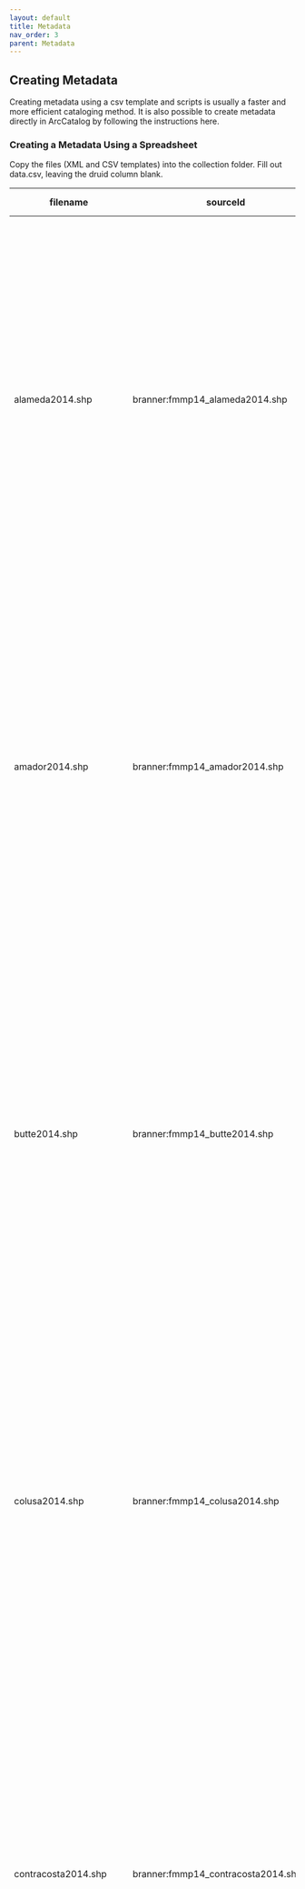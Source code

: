 ```yaml
---
layout: default
title: Metadata
nav_order: 3
parent: Metadata
---
```


## Creating Metadata

Creating metadata using a csv template and scripts is usually a faster and more efficient cataloging method. 
It is also possible to create metadata directly in ArcCatalog by following the instructions here.

### Creating a Metadata Using a Spreadsheet

Copy the files (XML and CSV templates) into the collection folder. Fill out data.csv, leaving the druid column blank. 

| filename                 | sourceId                                | druid                                                        | title                                                                                                                                                                                                                                                                                                                | abstract2                                          | originator | publisher | pubDate                           | isoTopic                        | theme | geographic | temporal | updateFreq                                               | language    | collectionTitle | collectionId | access                               | usage | uuid    | spatial reference | type | format |
| ------------------------ | --------------------------------------- | ------------------------------------------------------------ | -------------------------------------------------------------------------------------------------------------------------------------------------------------------------------------------------------------------------------------------------------------------------------------------------------------------- | -------------------------------------------------- | ---------- | --------- | --------------------------------- | ------------------------------- | ----- | ---------- | -------- | -------------------------------------------------------- | ----------- | --------------- | ------------ | ------------------------------------ | ----- | ------- | ----------------- | ---- | ------ |
| alameda2014.shp          | branner:fmmp14_alameda2014.shp          | Important Farmland, Alameda County, California, 2014         | This polygon shapefile represents areas of important farmland in Alameda County, California for 2014. Established in 1982, Government Code Section 65570 mandates FMMP to biennially report on the conversion of farmland and grazing land, and to provide maps and data to local government and the public.         | California Farmland Mapping and Monitoring Program | 2014       | farming   | Land use|Urbanization|Agriculture | Alameda County (Calif.)         | 2014  |            | English  | California Farmland Mapping and Monitoring Program, 2014 | gn292dc0234 | Public          |              | ffbac2ee-53a7-425d-b3ab-beed0b718de6 | 3310  | Polygon | Shapefile         |
| amador2014.shp           | branner:fmmp14_amador2014.shp           | Important Farmland, Amador County, California, 2014          | This polygon shapefile represents areas of important farmland in Amador County, California for 2014. Established in 1982, Government Code Section 65570 mandates FMMP to biennially report on the conversion of farmland and grazing land, and to provide maps and data to local government and the public.          | California Farmland Mapping and Monitoring Program | 2014       | farming   | Land use|Urbanization|Agriculture | Amador County (Calif.)          | 2014  |            | English  | California Farmland Mapping and Monitoring Program, 2014 | gn292dc0234 | Public          |              | d52f6807-52f2-4fe1-9ba6-c86a8bca56f6 | 3310  | Polygon | Shapefile         |
| butte2014.shp            | branner:fmmp14_butte2014.shp            | Important Farmland, Butte County, California, 2014           | This polygon shapefile represents areas of important farmland in Butte County, California for 2014. Established in 1982, Government Code Section 65570 mandates FMMP to biennially report on the conversion of farmland and grazing land, and to provide maps and data to local government and the public.           | California Farmland Mapping and Monitoring Program | 2014       | farming   | Land use|Urbanization|Agriculture | Butte County (Calif.)           | 2014  |            | English  | California Farmland Mapping and Monitoring Program, 2014 | gn292dc0234 | Public          |              | 765b51ad-a938-4ebf-b840-f0c6202fd6ac | 3310  | Polygon | Shapefile         |
| colusa2014.shp           | branner:fmmp14_colusa2014.shp           | Important Farmland, Colusa County, California, 2014          | This polygon shapefile represents areas of important farmland in Colusa County, California for 2014. Established in 1982, Government Code Section 65570 mandates FMMP to biennially report on the conversion of farmland and grazing land, and to provide maps and data to local government and the public.          | California Farmland Mapping and Monitoring Program | 2014       | farming   | Land use|Urbanization|Agriculture | Colusa County (Calif.)          | 2014  |            | English  | California Farmland Mapping and Monitoring Program, 2014 | gn292dc0234 | Public          |              | 07c4576c-c80b-4705-a98f-a83b4755e0b5 | 3310  | Polygon | Shapefile         |
| contracosta2014.shp      | branner:fmmp14_contracosta2014.shp      | Important Farmland, Contra Costa County, California, 2014    | This polygon shapefile represents areas of important farmland in Contra Costa County, California for 2014. Established in 1982, Government Code Section 65570 mandates FMMP to biennially report on the conversion of farmland and grazing land, and to provide maps and data to local government and the public.    | California Farmland Mapping and Monitoring Program | 2014       | farming   | Land use|Urbanization|Agriculture | Contra Costa County (Calif.)    | 2014  |            | English  | California Farmland Mapping and Monitoring Program, 2014 | gn292dc0234 | Public          |              | c6e6fbca-7bd1-40ae-a69b-e98170a1e0dd | 3310  | Polygon | Shapefile         |
| eldorado2014.shp         | branner:fmmp14_eldorado2014.shp         | Important Farmland, El Dorado County, California, 2014       | This polygon shapefile represents areas of important farmland in El Dorado County, California for 2014. Established in 1982, Government Code Section 65570 mandates FMMP to biennially report on the conversion of farmland and grazing land, and to provide maps and data to local government and the public.       | California Farmland Mapping and Monitoring Program | 2014       | farming   | Land use|Urbanization|Agriculture | El Dorado County (Calif.)       | 2014  |            | English  | California Farmland Mapping and Monitoring Program, 2014 | gn292dc0234 | Public          |              | 5339e8e9-6df6-4437-b774-99545895dcc7 | 3310  | Polygon | Shapefile         |
| fresno2014.shp           | branner:fmmp14_fresno2014.shp           | Important Farmland, Fresno County, California, 2014          | This polygon shapefile represents areas of important farmland in Fresno County, California for 2014. Established in 1982, Government Code Section 65570 mandates FMMP to biennially report on the conversion of farmland and grazing land, and to provide maps and data to local government and the public.          | California Farmland Mapping and Monitoring Program | 2014       | farming   | Land use|Urbanization|Agriculture | Fresno County (Calif.)          | 2014  |            | English  | California Farmland Mapping and Monitoring Program, 2014 | gn292dc0234 | Public          |              | 28fbb437-a056-459e-ae7f-255a5d0a0ddb | 3310  | Polygon | Shapefile         |
| glenn2014.shp            | branner:fmmp14_glenn2014.shp            | Important Farmland, Glenn County, California, 2014           | This polygon shapefile represents areas of important farmland in Glenn County, California for 2014. Established in 1982, Government Code Section 65570 mandates FMMP to biennially report on the conversion of farmland and grazing land, and to provide maps and data to local government and the public.           | California Farmland Mapping and Monitoring Program | 2014       | farming   | Land use|Urbanization|Agriculture | Glenn County (Calif.)           | 2014  |            | English  | California Farmland Mapping and Monitoring Program, 2014 | gn292dc0234 | Public          |              | 092e927a-48ad-47f7-bfb8-d1ec3643e0df | 3310  | Polygon | Shapefile         |
| imperial2014.shp         | branner:fmmp14_imperial2014.shp         | Important Farmland, Imperial County, California, 2014        | This polygon shapefile represents areas of important farmland in Imperial County, California for 2014. Established in 1982, Government Code Section 65570 mandates FMMP to biennially report on the conversion of farmland and grazing land, and to provide maps and data to local government and the public.        | California Farmland Mapping and Monitoring Program | 2014       | farming   | Land use|Urbanization|Agriculture | Imperial County (Calif.)        | 2014  |            | English  | California Farmland Mapping and Monitoring Program, 2014 | gn292dc0234 | Public          |              | cd895665-c41d-48fa-b3e8-0417c029e7f5 | 3310  | Polygon | Shapefile         |
| kern2014.shp             | branner:fmmp14_kern2014.shp             | Important Farmland, Kern County, California, 2014            | This polygon shapefile represents areas of important farmland in Kern County, California for 2014. Established in 1982, Government Code Section 65570 mandates FMMP to biennially report on the conversion of farmland and grazing land, and to provide maps and data to local government and the public.            | California Farmland Mapping and Monitoring Program | 2014       | farming   | Land use|Urbanization|Agriculture | Kern County (Calif.)            | 2014  |            | English  | California Farmland Mapping and Monitoring Program, 2014 | gn292dc0234 | Public          |              | 518d0b89-07f7-4695-83b2-4513e76ee6ee | 3310  | Polygon | Shapefile         |
| kings2014.shp            | branner:fmmp14_kings2014.shp            | Important Farmland, Kings County, California, 2014           | This polygon shapefile represents areas of important farmland in Kings County, California for 2014. Established in 1982, Government Code Section 65570 mandates FMMP to biennially report on the conversion of farmland and grazing land, and to provide maps and data to local government and the public.           | California Farmland Mapping and Monitoring Program | 2014       | farming   | Land use|Urbanization|Agriculture | Kings County (Calif.)           | 2014  |            | English  | California Farmland Mapping and Monitoring Program, 2014 | gn292dc0234 | Public          |              | 3d588cf8-f63e-4c57-847f-7dba458622f6 | 3310  | Polygon | Shapefile         |
| lake2014.shp             | branner:fmmp14_lake2014.shp             | Important Farmland, Lake County, California, 2014            | This polygon shapefile represents areas of important farmland in Lake County, California for 2014. Established in 1982, Government Code Section 65570 mandates FMMP to biennially report on the conversion of farmland and grazing land, and to provide maps and data to local government and the public.            | California Farmland Mapping and Monitoring Program | 2014       | farming   | Land use|Urbanization|Agriculture | Lake County (Calif.)            | 2014  |            | English  | California Farmland Mapping and Monitoring Program, 2014 | gn292dc0234 | Public          |              | 044a3755-ff48-4880-8ee3-873c109ad867 | 3310  | Polygon | Shapefile         |
| losangeles2014.shp       | branner:fmmp14_losangeles2014.shp       | Important Farmland, Los Angeles County, California, 2014     | This polygon shapefile represents areas of important farmland in Los Angeles County, California for 2014. Established in 1982, Government Code Section 65570 mandates FMMP to biennially report on the conversion of farmland and grazing land, and to provide maps and data to local government and the public.     | California Farmland Mapping and Monitoring Program | 2014       | farming   | Land use|Urbanization|Agriculture | Los Angeles County (Calif.)     | 2014  |            | English  | California Farmland Mapping and Monitoring Program, 2014 | gn292dc0234 | Public          |              | c4cb6d9e-9506-4c92-90b5-5c0e5fb065c4 | 3310  | Polygon | Shapefile         |
| madera2014.shp           | branner:fmmp14_madera2014.shp           | Important Farmland, Madera County, California, 2014          | This polygon shapefile represents areas of important farmland in Madera County, California for 2014. Established in 1982, Government Code Section 65570 mandates FMMP to biennially report on the conversion of farmland and grazing land, and to provide maps and data to local government and the public.          | California Farmland Mapping and Monitoring Program | 2014       | farming   | Land use|Urbanization|Agriculture | Madera County (Calif.)          | 2014  |            | English  | California Farmland Mapping and Monitoring Program, 2014 | gn292dc0234 | Public          |              | 204b39f3-edd7-40fa-8300-7015da515db2 | 3310  | Polygon | Shapefile         |
| marin2014.shp            | branner:fmmp14_marin2014.shp            | Important Farmland, Marin County, California, 2014           | This polygon shapefile represents areas of important farmland in Marin County, California for 2014. Established in 1982, Government Code Section 65570 mandates FMMP to biennially report on the conversion of farmland and grazing land, and to provide maps and data to local government and the public.           | California Farmland Mapping and Monitoring Program | 2014       | farming   | Land use|Urbanization|Agriculture | Marin County (Calif.)           | 2014  |            | English  | California Farmland Mapping and Monitoring Program, 2014 | gn292dc0234 | Public          |              | 1c13a313-6643-4096-ab0a-6ca2e16f7317 | 3310  | Polygon | Shapefile         |
| mariposa2014.shp         | branner:fmmp14_mariposa2014.shp         | Important Farmland, Mariposa County, California, 2014        | This polygon shapefile represents areas of important farmland in Mariposa County, California for 2014. Established in 1982, Government Code Section 65570 mandates FMMP to biennially report on the conversion of farmland and grazing land, and to provide maps and data to local government and the public.        | California Farmland Mapping and Monitoring Program | 2014       | farming   | Land use|Urbanization|Agriculture | Mariposa County (Calif.)        | 2014  |            | English  | California Farmland Mapping and Monitoring Program, 2014 | gn292dc0234 | Public          |              | 410ebf95-eed0-4092-b779-a8c5745d8a32 | 3310  | Polygon | Shapefile         |
| mendocino2014.shp        | branner:fmmp14_mendocino2014.shp        | Important Farmland, Mendocino County, California, 2014       | This polygon shapefile represents areas of important farmland in Mendocino County, California for 2014. Established in 1982, Government Code Section 65570 mandates FMMP to biennially report on the conversion of farmland and grazing land, and to provide maps and data to local government and the public.       | California Farmland Mapping and Monitoring Program | 2014       | farming   | Land use|Urbanization|Agriculture | Mendocino County (Calif.)       | 2014  |            | English  | California Farmland Mapping and Monitoring Program, 2014 | gn292dc0234 | Public          |              | 1d4b3a74-c672-4285-bc9d-88b2125f1f9c | 3310  | Polygon | Shapefile         |
| merced2014.shp           | branner:fmmp14_merced2014.shp           | Important Farmland, Merced County, California, 2014          | This polygon shapefile represents areas of important farmland in Merced County, California for 2014. Established in 1982, Government Code Section 65570 mandates FMMP to biennially report on the conversion of farmland and grazing land, and to provide maps and data to local government and the public.          | California Farmland Mapping and Monitoring Program | 2014       | farming   | Land use|Urbanization|Agriculture | Merced County (Calif.)          | 2014  |            | English  | California Farmland Mapping and Monitoring Program, 2014 | gn292dc0234 | Public          |              | e423ea0f-13b1-4230-92df-fae69e29ea75 | 3310  | Polygon | Shapefile         |
| modoc2014.shp            | branner:fmmp14_modoc2014.shp            | Important Farmland, Modoc County, California, 2014           | This polygon shapefile represents areas of important farmland in Modoc County, California for 2014. Established in 1982, Government Code Section 65570 mandates FMMP to biennially report on the conversion of farmland and grazing land, and to provide maps and data to local government and the public.           | California Farmland Mapping and Monitoring Program | 2014       | farming   | Land use|Urbanization|Agriculture | Modoc County (Calif.)           | 2014  |            | English  | California Farmland Mapping and Monitoring Program, 2014 | gn292dc0234 | Public          |              | 7e0ba021-954c-4936-9ef6-fa04069acec5 | 3310  | Polygon | Shapefile         |
| monterey2014.shp         | branner:fmmp14_monterey2014.shp         | Important Farmland, Monterey County, California, 2014        | This polygon shapefile represents areas of important farmland in Monterey County, California for 2014. Established in 1982, Government Code Section 65570 mandates FMMP to biennially report on the conversion of farmland and grazing land, and to provide maps and data to local government and the public.        | California Farmland Mapping and Monitoring Program | 2014       | farming   | Land use|Urbanization|Agriculture | Monterey County (Calif.)        | 2014  |            | English  | California Farmland Mapping and Monitoring Program, 2014 | gn292dc0234 | Public          |              | 2b602f44-8de5-4425-b425-bc5d27c4309a | 3310  | Polygon | Shapefile         |
| napa2014.shp             | branner:fmmp14_napa2014.shp             | Important Farmland, Napa County, California, 2014            | This polygon shapefile represents areas of important farmland in Napa County, California for 2014. Established in 1982, Government Code Section 65570 mandates FMMP to biennially report on the conversion of farmland and grazing land, and to provide maps and data to local government and the public.            | California Farmland Mapping and Monitoring Program | 2014       | farming   | Land use|Urbanization|Agriculture | Napa County (Calif.)            | 2014  |            | English  | California Farmland Mapping and Monitoring Program, 2014 | gn292dc0234 | Public          |              | e96c850a-a49e-44af-b28e-c79ae6bc6b9e | 3310  | Polygon | Shapefile         |
| nevada2014.shp           | branner:fmmp14_nevada2014.shp           | Important Farmland, Nevada County, California, 2014          | This polygon shapefile represents areas of important farmland in Nevada County, California for 2014. Established in 1982, Government Code Section 65570 mandates FMMP to biennially report on the conversion of farmland and grazing land, and to provide maps and data to local government and the public.          | California Farmland Mapping and Monitoring Program | 2014       | farming   | Land use|Urbanization|Agriculture | Nevada County (Calif.)          | 2014  |            | English  | California Farmland Mapping and Monitoring Program, 2014 | gn292dc0234 | Public          |              | 6ca22617-4172-482c-b8c7-66deefcd7d02 | 3310  | Polygon | Shapefile         |
| orange2014.shp           | branner:fmmp14_orange2014.shp           | Important Farmland, Orange County, California, 2014          | This polygon shapefile represents areas of important farmland in Orange County, California for 2014. Established in 1982, Government Code Section 65570 mandates FMMP to biennially report on the conversion of farmland and grazing land, and to provide maps and data to local government and the public.          | California Farmland Mapping and Monitoring Program | 2014       | farming   | Land use|Urbanization|Agriculture | Orange County (Calif.)          | 2014  |            | English  | California Farmland Mapping and Monitoring Program, 2014 | gn292dc0234 | Public          |              | 8d0fc083-5c0c-449d-a061-a435996e13dd | 3310  | Polygon | Shapefile         |
| placer2014.shp           | branner:fmmp14_placer2014.shp           | Important Farmland, Placer County, California, 2014          | This polygon shapefile represents areas of important farmland in Placer County, California for 2014. Established in 1982, Government Code Section 65570 mandates FMMP to biennially report on the conversion of farmland and grazing land, and to provide maps and data to local government and the public.          | California Farmland Mapping and Monitoring Program | 2014       | farming   | Land use|Urbanization|Agriculture | Placer County (Calif.)          | 2014  |            | English  | California Farmland Mapping and Monitoring Program, 2014 | gn292dc0234 | Public          |              | ac1b7f84-3efc-4459-8aa9-2ee2379108ca | 3310  | Polygon | Shapefile         |
| riverside2014.shp        | branner:fmmp14_riverside2014.shp        | Important Farmland, Riverside County, California, 2014       | This polygon shapefile represents areas of important farmland in Riverside County, California for 2014. Established in 1982, Government Code Section 65570 mandates FMMP to biennially report on the conversion of farmland and grazing land, and to provide maps and data to local government and the public.       | California Farmland Mapping and Monitoring Program | 2014       | farming   | Land use|Urbanization|Agriculture | Riverside County (Calif.)       | 2014  |            | English  | California Farmland Mapping and Monitoring Program, 2014 | gn292dc0234 | Public          |              | b45900c3-d485-4a4c-9220-001a863c8856 | 3310  | Polygon | Shapefile         |
| sacramento2014.shp       | branner:fmmp14_sacramento2014.shp       | Important Farmland, Sacramento County, California, 2014      | This polygon shapefile represents areas of important farmland in Sacramento County, California for 2014. Established in 1982, Government Code Section 65570 mandates FMMP to biennially report on the conversion of farmland and grazing land, and to provide maps and data to local government and the public.      | California Farmland Mapping and Monitoring Program | 2014       | farming   | Land use|Urbanization|Agriculture | Sacramento County (Calif.)      | 2014  |            | English  | California Farmland Mapping and Monitoring Program, 2014 | gn292dc0234 | Public          |              | b6a44df9-45c3-4c3e-9c62-5808c8a4e1ab | 3310  | Polygon | Shapefile         |
| sanbenito2014.shp        | branner:fmmp14_sanbenito2014.shp        | Important Farmland, San Benito County, California, 2014      | This polygon shapefile represents areas of important farmland in San Benito County, California for 2014. Established in 1982, Government Code Section 65570 mandates FMMP to biennially report on the conversion of farmland and grazing land, and to provide maps and data to local government and the public.      | California Farmland Mapping and Monitoring Program | 2014       | farming   | Land use|Urbanization|Agriculture | San Benito County (Calif.)      | 2014  |            | English  | California Farmland Mapping and Monitoring Program, 2014 | gn292dc0234 | Public          |              | 94a8a0c7-da65-41b0-8b1c-ea4c6a834a75 | 3310  | Polygon | Shapefile         |
| sanbernardino2014.shp    | branner:fmmp14_sanbernardino2014.shp    | Important Farmland, San Bernardino County, California, 2014  | This polygon shapefile represents areas of important farmland in San Bernardino County, California for 2014. Established in 1982, Government Code Section 65570 mandates FMMP to biennially report on the conversion of farmland and grazing land, and to provide maps and data to local government and the public.  | California Farmland Mapping and Monitoring Program | 2014       | farming   | Land use|Urbanization|Agriculture | San Bernardino County (Calif.)  | 2014  |            | English  | California Farmland Mapping and Monitoring Program, 2014 | gn292dc0234 | Public          |              | 7942eea6-5a44-477e-a32a-ea914687fca8 | 3310  | Polygon | Shapefile         |
| sandiego2014.shp         | branner:fmmp14_sandiego2014.shp         | Important Farmland, San Diego County, California, 2014       | This polygon shapefile represents areas of important farmland in San Diego County, California for 2014. Established in 1982, Government Code Section 65570 mandates FMMP to biennially report on the conversion of farmland and grazing land, and to provide maps and data to local government and the public.       | California Farmland Mapping and Monitoring Program | 2014       | farming   | Land use|Urbanization|Agriculture | San Diego County (Calif.)       | 2014  |            | English  | California Farmland Mapping and Monitoring Program, 2014 | gn292dc0234 | Public          |              | 25ba576e-ac7d-42f1-9419-c807b3ee0db8 | 3310  | Polygon | Shapefile         |
| sanjoaquin2014.shp       | branner:fmmp14_sanjoaquin2014.shp       | Important Farmland, San Joaquin County, California, 2014     | This polygon shapefile represents areas of important farmland in San Joaquin County, California for 2014. Established in 1982, Government Code Section 65570 mandates FMMP to biennially report on the conversion of farmland and grazing land, and to provide maps and data to local government and the public.     | California Farmland Mapping and Monitoring Program | 2014       | farming   | Land use|Urbanization|Agriculture | San Joaquin County (Calif.)     | 2014  |            | English  | California Farmland Mapping and Monitoring Program, 2014 | gn292dc0234 | Public          |              | 4580e30e-9793-480c-ae56-7a264531a58b | 3310  | Polygon | Shapefile         |
| sanluisobispo2014.shp    | branner:fmmp14_sanluisobispo2014.shp    | Important Farmland, San Luis Obispo County, California, 2014 | This polygon shapefile represents areas of important farmland in San Luis Obispo County, California for 2014. Established in 1982, Government Code Section 65570 mandates FMMP to biennially report on the conversion of farmland and grazing land, and to provide maps and data to local government and the public. | California Farmland Mapping and Monitoring Program | 2014       | farming   | Land use|Urbanization|Agriculture | San Luis Obispo County (Calif.) | 2014  |            | English  | California Farmland Mapping and Monitoring Program, 2014 | gn292dc0234 | Public          |              | 8d300133-4add-4281-bc70-b3a31d9fc075 | 3310  | Polygon | Shapefile         |
| sanmateo2014.shp         | branner:fmmp14_sanmateo2014.shp         | Important Farmland, San Mateo County, California, 2014       | This polygon shapefile represents areas of important farmland in San Mateo County, California for 2014. Established in 1982, Government Code Section 65570 mandates FMMP to biennially report on the conversion of farmland and grazing land, and to provide maps and data to local government and the public.       | California Farmland Mapping and Monitoring Program | 2014       | farming   | Land use|Urbanization|Agriculture | San Mateo County (Calif.)       | 2014  |            | English  | California Farmland Mapping and Monitoring Program, 2014 | gn292dc0234 | Public          |              | 862c9cbc-049d-4342-842d-929796229fec | 3310  | Polygon | Shapefile         |
| santabarbara2014.shp     | branner:fmmp14_santabarbara2014.shp     | Important Farmland, Santa Barbara County, California, 2014   | This polygon shapefile represents areas of important farmland in Santa Barbara County, California for 2014. Established in 1982, Government Code Section 65570 mandates FMMP to biennially report on the conversion of farmland and grazing land, and to provide maps and data to local government and the public.   | California Farmland Mapping and Monitoring Program | 2014       | farming   | Land use|Urbanization|Agriculture | Santa Barbara County (Calif.)   | 2014  |            | English  | California Farmland Mapping and Monitoring Program, 2014 | gn292dc0234 | Public          |              | c1fb692d-9b00-4239-b4ef-6651af4a5f32 | 3310  | Polygon | Shapefile         |
| santaclara2014.shp       | branner:fmmp14_santaclara2014.shp       | Important Farmland, Santa Clara County, California, 2014     | This polygon shapefile represents areas of important farmland in Santa Clara County, California for 2014. Established in 1982, Government Code Section 65570 mandates FMMP to biennially report on the conversion of farmland and grazing land, and to provide maps and data to local government and the public.     | California Farmland Mapping and Monitoring Program | 2014       | farming   | Land use|Urbanization|Agriculture | Santa Clara County (Calif.)     | 2014  |            | English  | California Farmland Mapping and Monitoring Program, 2014 | gn292dc0234 | Public          |              | 62469c4d-9712-4747-bd9d-1b90702ba76b | 3310  | Polygon | Shapefile         |
| santacruz2014.shp        | branner:fmmp14_santacruz2014.shp        | Important Farmland, Santa Cruz County, California, 2014      | This polygon shapefile represents areas of important farmland in Santa Cruz County, California for 2014. Established in 1982, Government Code Section 65570 mandates FMMP to biennially report on the conversion of farmland and grazing land, and to provide maps and data to local government and the public.      | California Farmland Mapping and Monitoring Program | 2014       | farming   | Land use|Urbanization|Agriculture | Santa Cruz County (Calif.)      | 2014  |            | English  | California Farmland Mapping and Monitoring Program, 2014 | gn292dc0234 | Public          |              | dedd09b1-8835-4081-ba41-a58f540cc00a | 3310  | Polygon | Shapefile         |
| shasta2014.shp           | branner:fmmp14_shasta2014.shp           | Important Farmland, Shasta County, California, 2014          | This polygon shapefile represents areas of important farmland in Shasta County, California for 2014. Established in 1982, Government Code Section 65570 mandates FMMP to biennially report on the conversion of farmland and grazing land, and to provide maps and data to local government and the public.          | California Farmland Mapping and Monitoring Program | 2014       | farming   | Land use|Urbanization|Agriculture | Shasta County (Calif.)          | 2014  |            | English  | California Farmland Mapping and Monitoring Program, 2014 | gn292dc0234 | Public          |              | 9abcc414-3b24-4129-ba18-954466b03182 | 3310  | Polygon | Shapefile         |
| sierravalleyarea2014.shp | branner:fmmp14_sierravalleyarea2014.shp | Important Farmland, Sierra Valley, California, 2014          | This polygon shapefile represents areas of important farmland in Sierra Valley, California for 2014. Established in 1982, Government Code Section 65570 mandates FMMP to biennially report on the conversion of farmland and grazing land, and to provide maps and data to local government and the public.          | California Farmland Mapping and Monitoring Program | 2014       | farming   | Land use|Urbanization|Agriculture | Sierra Valley (Calif.)          | 2014  |            | English  | California Farmland Mapping and Monitoring Program, 2014 | gn292dc0234 | Public          |              | de9157f1-9c2e-4a12-8b72-937e81f56d28 | 3310  | Polygon | Shapefile         |
| siskiyou2014.shp         | branner:fmmp14_siskiyou2014.shp         | Important Farmland, Siskiyou County, California, 2014        | This polygon shapefile represents areas of important farmland in Siskiyou County, California for 2014. Established in 1982, Government Code Section 65570 mandates FMMP to biennially report on the conversion of farmland and grazing land, and to provide maps and data to local government and the public.        | California Farmland Mapping and Monitoring Program | 2014       | farming   | Land use|Urbanization|Agriculture | Siskiyou County (Calif.)        | 2014  |            | English  | California Farmland Mapping and Monitoring Program, 2014 | gn292dc0234 | Public          |              | dc76974f-906d-44cd-8fa4-261678feda3d | 3310  | Polygon | Shapefile         |
| solano2014.shp           | branner:fmmp14_solano2014.shp           | Important Farmland, Solano County, California, 2014          | This polygon shapefile represents areas of important farmland in Solano County, California for 2014. Established in 1982, Government Code Section 65570 mandates FMMP to biennially report on the conversion of farmland and grazing land, and to provide maps and data to local government and the public.          | California Farmland Mapping and Monitoring Program | 2014       | farming   | Land use|Urbanization|Agriculture | Solano County (Calif.)          | 2014  |            | English  | California Farmland Mapping and Monitoring Program, 2014 | gn292dc0234 | Public          |              | 0f3fb34c-8dcf-481f-ac3f-779b833c5853 | 3310  | Polygon | Shapefile         |
| sonoma2014.shp           | branner:fmmp14_sonoma2014.shp           | Important Farmland, Sonoma County, California, 2014          | This polygon shapefile represents areas of important farmland in Sonoma County, California for 2014. Established in 1982, Government Code Section 65570 mandates FMMP to biennially report on the conversion of farmland and grazing land, and to provide maps and data to local government and the public.          | California Farmland Mapping and Monitoring Program | 2014       | farming   | Land use|Urbanization|Agriculture | Sonoma County (Calif.)          | 2014  |            | English  | California Farmland Mapping and Monitoring Program, 2014 | gn292dc0234 | Public          |              | 7ec334ae-5d7d-4dd2-bdfe-f0b8c5611592 | 3310  | Polygon | Shapefile         |
| stanislaus2014.shp       | branner:fmmp14_stanislaus2014.shp       | Important Farmland, Stanislaus County, California, 2014      | This polygon shapefile represents areas of important farmland in Stanislaus County, California for 2014. Established in 1982, Government Code Section 65570 mandates FMMP to biennially report on the conversion of farmland and grazing land, and to provide maps and data to local government and the public.      | California Farmland Mapping and Monitoring Program | 2014       | farming   | Land use|Urbanization|Agriculture | Stanislaus County (Calif.)      | 2014  |            | English  | California Farmland Mapping and Monitoring Program, 2014 | gn292dc0234 | Public          |              | 6c6ef316-9bce-4951-935a-19ed712faa33 | 3310  | Polygon | Shapefile         |
| sutter2014.shp           | branner:fmmp14_sutter2014.shp           | Important Farmland, Sutter County, California, 2014          | This polygon shapefile represents areas of important farmland in Sutter County, California for 2014. Established in 1982, Government Code Section 65570 mandates FMMP to biennially report on the conversion of farmland and grazing land, and to provide maps and data to local government and the public.          | California Farmland Mapping and Monitoring Program | 2014       | farming   | Land use|Urbanization|Agriculture | Sutter County (Calif.)          | 2014  |            | English  | California Farmland Mapping and Monitoring Program, 2014 | gn292dc0234 | Public          |              | 9fcae126-ba04-4f6c-afed-cc7ae9d55182 | 3310  | Polygon | Shapefile         |
| tehama2014.shp           | branner:fmmp14_tehama2014.shp           | Important Farmland, Tehama County, California, 2014          | This polygon shapefile represents areas of important farmland in Tehama County, California for 2014. Established in 1982, Government Code Section 65570 mandates FMMP to biennially report on the conversion of farmland and grazing land, and to provide maps and data to local government and the public.          | California Farmland Mapping and Monitoring Program | 2014       | farming   | Land use|Urbanization|Agriculture | Tehama County (Calif.)          | 2014  |            | English  | California Farmland Mapping and Monitoring Program, 2014 | gn292dc0234 | Public          |              | c8f3c5c9-e55b-4b3a-8f8e-be5df6ed875c | 3310  | Polygon | Shapefile         |
| tulare2014.shp           | branner:fmmp14_tulare2014.shp           | Important Farmland, Tulare County, California, 2014          | This polygon shapefile represents areas of important farmland in Tulare County, California for 2014. Established in 1982, Government Code Section 65570 mandates FMMP to biennially report on the conversion of farmland and grazing land, and to provide maps and data to local government and the public.          | California Farmland Mapping and Monitoring Program | 2014       | farming   | Land use|Urbanization|Agriculture | Tulare County (Calif.)          | 2014  |            | English  | California Farmland Mapping and Monitoring Program, 2014 | gn292dc0234 | Public          |              | 8f18322f-9c9d-4007-b48f-b8eab76d3b23 | 3310  | Polygon | Shapefile         |
| ventura2014.shp          | branner:fmmp14_ventura2014.shp          | Important Farmland, Ventura County, California, 2014         | This polygon shapefile represents areas of important farmland in Ventura County, California for 2014. Established in 1982, Government Code Section 65570 mandates FMMP to biennially report on the conversion of farmland and grazing land, and to provide maps and data to local government and the public.         | California Farmland Mapping and Monitoring Program | 2014       | farming   | Land use|Urbanization|Agriculture | Ventura County (Calif.)         | 2014  |            | English  | California Farmland Mapping and Monitoring Program, 2014 | gn292dc0234 | Public          |              | 9079488c-bc5d-49cc-847d-5f7d8a062a65 | 3310  | Polygon | Shapefile         |
| yolo2014.shp             | branner:fmmp14_yolo2014.shp             | Important Farmland, Yolo County, California, 2014            | This polygon shapefile represents areas of important farmland in Yolo County, California for 2014. Established in 1982, Government Code Section 65570 mandates FMMP to biennially report on the conversion of farmland and grazing land, and to provide maps and data to local government and the public.            | California Farmland Mapping and Monitoring Program | 2014       | farming   | Land use|Urbanization|Agriculture | Yolo County (Calif.)            | 2014  |            | English  | California Farmland Mapping and Monitoring Program, 2014 | gn292dc0234 | Public          |              | ba4cbe46-d105-4a78-9c1c-92ef1a63e6db | 3310  | Polygon | Shapefile         |
| yuba2014.shp             | branner:fmmp14_yuba2014.shp             | Important Farmland, Yuba County, California, 2014            | This polygon shapefile represents areas of important farmland in Yuba County, California for 2014. Established in 1982, Government Code Section 65570 mandates FMMP to biennially report on the conversion of farmland and grazing land, and to provide maps and data to local government and the public.            | California Farmland Mapping and Monitoring Program | 2014       | farming   | Land use|Urbanization|Agriculture | Yuba County (Calif.)            | 2014  |            | English  | California Farmland Mapping and Monitoring Program, 2014 | gn292dc0234 | Public          |              | 7053eb30-349a-4fd1-a86b-639dc5073f82 | 3310  | Polygon | Shapefile         |

|Property|Description|Instructions|Example|
|:-----|:-----|:-----|:-----|
|filename|Filename of the data|**Required.**|alameda2014.shp|
|sourceID|The source ID for the object|SourceIds use the prefix: ‘branner:’ + an abbreviation of the collection + _ + filename.|branner:fmmp14_alameda2014.shp|
|druid|the druid for the object|**Required.**|cr288qn9438|
|title|Title of the resource|**Required.** If there is an existing title, use it. Otherwise, create a title using the pattern: _What, Where, When_. For georeferenced maps, use the original map title plus '(Raster Image)'.|Important Farmland, Alameda County, California, 2014|
|originator|Personal or organization who created the resource|||
|publisher|Organization that published the data|Use an authorized name term when possible, or transcribe according to the relevant content standard.|California Farmland Mapping and Monitoring Program|
|publicationDate|Publication date for the resource||2014|
|abstract|Descriptive summary of the data|**Required.** Describes the contents of the data. |This polygon shapefile represents areas of important farmland in Alameda County, California for 2014. Established in 1982, Government Code Section 65570 mandates FMMP to biennially report on the conversion of farmland and grazing land, and to provide maps and data to local government and the public. The data is a current inventory of agricultural resources. This data is for general planning purposes and has a minimum mapping unit of ten acres. |
|topic||Topical subject terms. These should be consistent and chosen from a controlled vocabulary. Separate multiple entries with "\|".|Land use\|Urbanization\|Agriculture|
|place|Geographical subject terms|**Required.** These should be consistent and chosen from a controlled vocabulary.|Alaemda County (Calif.)|
|temporalExtent|Temporal subject expressed as a date or date range for which the content of the resource is valid.|If same as the publication date, leave blank. Otherwise, enter as either YYYY, YYYY-MM, or YYYY-MM-DD.|2014|
|collectionTitle|The title for the collection||California Farmland Mapping and Monitoring Program, 2014|
|collectionDruid|The druid for the collection object||gn292dc0234|
|contactName|Name of the person or organization to contact with questions about the data||California Farmland Mapping and Monitoring Program|
|contactEmail|Email of the person or organization to contact with questions about the data||fmmp@conservation.ca.gov|
|format|File format of the data|Choose from values: Shapefile, GeoTIFF, ArcGRID|Shapefile|
|uuid|Unique identifier for the ISO 19110 feature catalog (entity and attribute definitions)|Use for shapefiles only|ffbac2ee-53a7-425d-b3ab-beed0b718de6|
|access|Restrictions on user access to the data|Choose from values: Public or Restricted|Public|
|usage|Restrictions on use and reproduction of the data||'This item is in the public domain. There are no restrictions on use.'|


